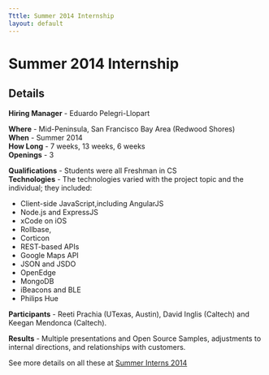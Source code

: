 ```yaml
---
Tttle: Summer 2014 Internship
layout: default
---
```


# Summer 2014 Internship

## Details

**Hiring Manager** - Eduardo Pelegri-Llopart  

**Where** - Mid-Peninsula, San Francisco Bay Area (Redwood Shores)  
**When** - Summer 2014  
**How Long** - 7 weeks, 13 weeks, 6 weeks  
**Openings** - 3  

**Qualifications** - Students were all Freshman in CS  
**Technologies** - The technologies varied with the project topic and the individual; they included:  

* Client-side JavaScript,including AngularJS
* Node.js and ExpressJS
* xCode on iOS
* Rollbase,
* Corticon
* REST-based APIs
* Google Maps API
* JSON and JSDO
* OpenEdge
* MongoDB
* iBeacons and BLE
* Philips Hue

**Participants** - Reeti Prachia (UTexas, Austin), David Inglis (Caltech) and Keegan Mendonca (Caltech).  

**Results** - Multiple presentations and Open Source Samples, adjustments to internal directions, and relationships with customers.

See more details on all these at [Summer Interns 2014](http://pelegri.wordpress.com/2014/08/07/2014-summer-interns/)